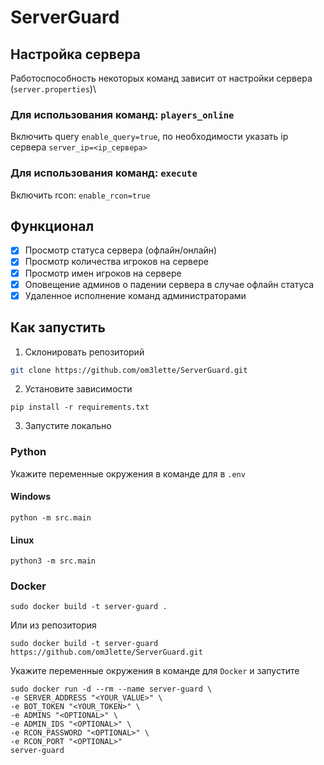 # ServerGuard
## Настройка сервера
Работоспособность некоторых команд зависит от настройки сервера (`server.properties`)\
### Для использования команд: `players_online`
Включить query `enable_query=true`, по необходимости указать ip сервера `server_ip=<ip_сервера>`
### Для использования команд: `execute`
Включить rcon: `enable_rcon=true`
## Функционал
- [x] Просмотр статуса сервера (офлайн/онлайн)
- [x] Просмотр количества игроков на сервере
- [x] Просмотр имен игроков на сервере
- [x] Оповещение админов о падении сервера в случае офлайн статуса
- [x] Удаленное исполнение команд администраторами
## Как запустить
1. Склонировать репозиторий
```bash
git clone https://github.com/om3lette/ServerGuard.git
```
2. Установите зависимости 
```commandline
pip install -r requirements.txt
```
3. Запустите локально
### Python
Укажите переменные окружения в команде для в `.env`
#### Windows
```
python -m src.main
```
#### Linux
```commandline
python3 -m src.main
```
### Docker
```commandline
sudo docker build -t server-guard .
```
Или из репозитория
```commandline
sudo docker build -t server-guard https://github.com/om3lette/ServerGuard.git
```
Укажите переменные окружения в команде для `Docker` и запустите
```commandline
sudo docker run -d --rm --name server-guard \
-e SERVER_ADDRESS "<YOUR_VALUE>" \
-e BOT_TOKEN "<YOUR_TOKEN>" \
-e ADMINS "<OPTIONAL>" \
-e ADMIN_IDS "<OPTIONAL>" \
-e RCON_PASSWORD "<OPTIONAL>" \
-e RCON_PORT "<OPTIONAL>"
server-guard